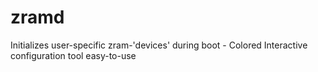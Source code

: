 # zramd
Initializes user-specific zram-'devices' during boot - Colored Interactive configuration tool easy-to-use 

